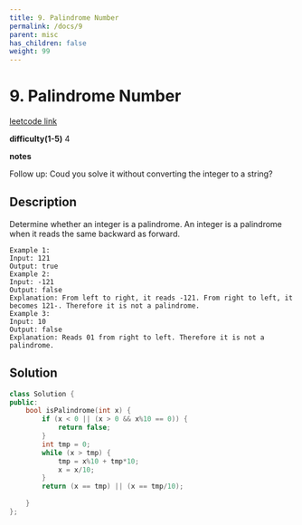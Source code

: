 ```yaml
---
title: 9. Palindrome Number
permalink: /docs/9
parent: misc
has_children: false
weight: 99
---
```

# 9. Palindrome Number
[leetcode link](https://leetcode.com/problems/palindrome-number/)

**difficulty(1-5)** 
4

**notes** 

Follow up:
Coud you solve it without converting the integer to a string?


## Description
Determine whether an integer is a palindrome. An integer is a palindrome when it reads the same backward as forward.
```
Example 1:
Input: 121
Output: true
Example 2:
Input: -121
Output: false
Explanation: From left to right, it reads -121. From right to left, it becomes 121-. Therefore it is not a palindrome.
Example 3:
Input: 10
Output: false
Explanation: Reads 01 from right to left. Therefore it is not a palindrome.
```

## Solution
```c++
class Solution {
public:
    bool isPalindrome(int x) {
        if (x < 0 || (x > 0 && x%10 == 0)) {
            return false;
        }
        int tmp = 0;
        while (x > tmp) {
            tmp = x%10 + tmp*10;
            x = x/10;
        }
        return (x == tmp) || (x == tmp/10);
        
    }
};   
``` 

<!-- 
Default label
{: .label }

Blue label
{: .label .label-blue }

Stable
{: .label .label-green }

New release
{: .label .label-purple }

Coming soon
{: .label .label-yellow }

Deprecated
{: .label .label-red } -->
